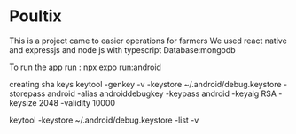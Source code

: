 # Poultix

This is  a project came to easier operations for farmers
We used react native
and expressjs and node js with typescript
Database:mongodb

To run the app
run : npx expo run:android

creating sha keys
 keytool -genkey -v -keystore ~/.android/debug.keystore -storepass android -alias androiddebugkey -keypass android -keyalg RSA -keysize 2048 -validity 10000

 keytool -keystore ~/.android/debug.keystore -list -v
